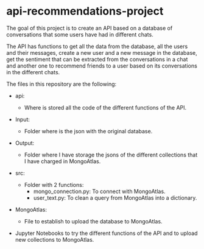 # api-recommendations-project

The goal of this project is to create an API based on a database of conversations that some users have had in different chats.

The API has functions to get all the data from the database, all the users and their messages, create a new user and a new message in the database, get the sentiment that can be extracted from the conversations in a chat and another one to recommend friends to a user based on its conversations in the different chats.

The files in this repository are the following:

- api:
    - Where is stored all the code of the different functions of the API.

- Input:
    - Folder where is the json with the original database.

- Output:
    - Folder where I have storage the jsons of the different collections that I have charged in MongoAtlas.

- src:
    - Folder with 2 functions:
        - mongo_connection.py: To connect with MongoAtlas.
        - user_text.py: To clean a query from MongoAtlas into a dictionary.

- MongoAtlas:
    - File to establish to upload the database to MongoAtlas.

- Jupyter Notebooks to try the different functions of the API and to upload new collections to MongoAtlas.